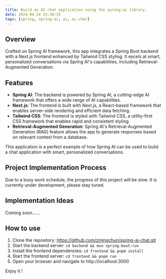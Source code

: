 ```yaml
---
title: Build an AI chat application using the spring-ai library.
date: 2024-04-24 23:30:35
tags: [spring, spring-ai, ai, ai-chat]
---
```


## Overview
Crafted on Spring AI framework, this app integrates a Spring Boot backend with a Next.js frontend enhanced by Tailwind CSS styling. It excels at smart, personalized conversations via Spring AI's capabilities, including Retrieval-Augmented Generation.

## Features
- **Spring AI**: The backend is powered by Spring AI, a cutting-edge AI framework that offers a wide range of AI capabilities.
- **Next.js**: The frontend is built with Next.js, a React-based framework that enables server-side rendering and efficient data fetching.
- **Tailwind CSS**: The frontend is styled with Tailwind CSS, a utility-first CSS framework that enables rapid and consistent styling.
- **Retrieval-Augmented Generation**: Spring AI's Retrieval-Augmented Generation (RAG) feature allows the app to generate responses based on relevant context from a database.

This application is a perfect example of how Spring AI can be used to build a chat application with smart, personalized conversations.

## Project Implementation Process

Due to a busy work schedule, the progress of this project will be slow. It is currently under development, please stay tuned.

## Implementation Ideas
Coming soon……


## How to use

1. Clone the repository: https://github.com/zmingchun/spring-ai-chat.git
2. Start the backend server: `cd backend && mvn spring-boot:run`
3. Install the frontend dependencies: `cd frontend && pnpm install`
4. Start the frontend server: `cd frontend && pnpm run`
5. Open your browser and navigate to http://localhost:3000

Enjoy it !
